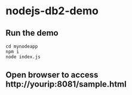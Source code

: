 # nodejs-db2-demo

## Run the demo
    cd mynodeapp
    npm i
    node index.js
## Open browser to access http://yourip:8081/sample.html
